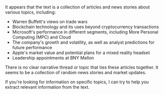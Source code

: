 It appears that the text is a collection of articles and news stories about various topics, including:

* Warren Buffett's views on trade wars
* Blockchain technology and its uses beyond cryptocurrency transactions
* Microsoft's performance in different segments, including More Personal Computing (MPC) and Cloud
* The company's growth and volatility, as well as analyst predictions for future performance
* Apple's market value and potential plans for a mixed reality headset
* Leadership appointments at BNY Mellon

There is no clear narrative thread or topic that ties these articles together. It seems to be a collection of random news stories and market updates.

If you're looking for information on specific topics, I can try to help you extract relevant information from the text.